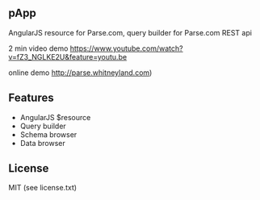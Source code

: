 ## pApp
AngularJS resource for Parse.com, query builder for Parse.com REST api

2 min video demo
https://www.youtube.com/watch?v=fZ3_NGLKE2U&feature=youtu.be

online demo
http://parse.whitneyland.com)

## Features

* AngularJS $resource
* Query builder
* Schema browser
* Data browser

## License

MIT (see license.txt)


